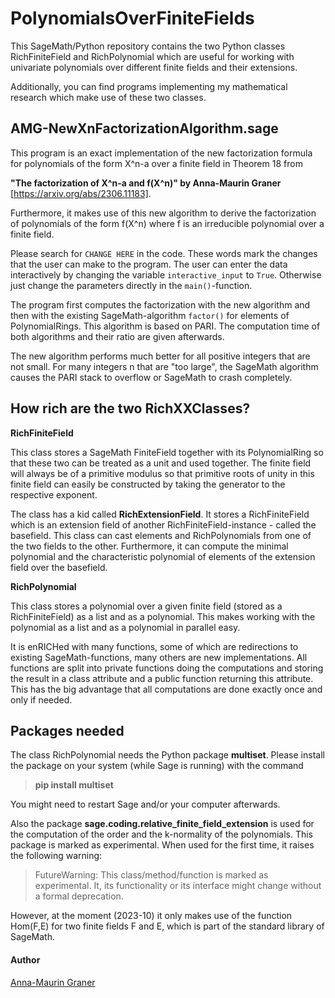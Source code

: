 # PolynomialsOverFiniteFields
This SageMath/Python repository contains the two Python classes RichFiniteField and RichPolynomial which are useful for working with univariate polynomials over different finite fields and their extensions.

Additionally, you can find programs implementing my mathematical research which make use of these two classes.

## AMG-NewXnFactorizationAlgorithm.sage

This program is an exact implementation of the new factorization formula for polynomials of the form X^n-a over a finite field in Theorem 18 from 

__"The factorization of X^n-a and f(X^n)" by Anna-Maurin Graner__ [https://arxiv.org/abs/2306.11183].

Furthermore, it makes use of this new algorithm to derive the factorization of polynomials of the form f(X^n) where  f is an irreducible polynomial over a finite field.

Please search for `CHANGE HERE` in the code. These words mark the changes that the user can make to the program. The user can enter the data interactively by changing the variable `interactive_input` to `True`. Otherwise just change the parameters directly in the `main()`-function. 

The program first computes the factorization with the new algorithm and then with the existing SageMath-algorithm `factor()` for elements of PolynomialRings. This algorithm is based on PARI. The computation time of both algorithms and their ratio are given afterwards. 

The new algorithm performs much better for all positive integers that are not small. For many integers n that are "too large", the SageMath algorithm causes the PARI stack to overflow or SageMath to crash completely. 


## How rich are the two RichXXClasses?
__RichFiniteField__ 

This class stores a SageMath FiniteField together with its PolynomialRing so that these two can be treated as a unit and used together. The finite field will always be of a primitive modulus so that primitive roots of unity in this finite field can easily be constructed by taking the generator to the respective exponent. 

The class has a kid called __RichExtensionField__. It stores a RichFiniteField which is an extension field of another RichFiniteField-instance - called the basefield. This class can cast elements and RichPolynomials from one of the two fields to the other. Furthermore, it can compute the minimal polynomial and the characteristic polynomial of elements of the extension field over the basefield. 

__RichPolynomial__ 

This class stores a polynomial over a given finite field (stored as a RichFiniteField) as a list and as a polynomial. This makes working with the polynomial as a list and as a polynomial in parallel easy.

It is enRICHed with many functions, some of which are redirections to existing SageMath-functions, many others are new implementations. 
All functions are split into private functions doing the computations and storing the result in a class attribute and a public function returning this attribute. This has the big advantage that all computations are done exactly once and only if needed. 

## Packages needed

The class RichPolynomial needs the Python package __multiset__. Please install the package on your system (while Sage is running) with the command 
>__pip install multiset__ 

You might need to restart Sage and/or your computer afterwards.

Also the package __sage.coding.relative_finite_field_extension__ is used for the computation of the order and the k-normality of the polynomials. This package is marked as experimental. When used for the first time, it raises the following warning:
> FutureWarning: This class/method/function is marked as experimental. It, its functionality or its interface might change without a formal deprecation.
 
However, at the moment (2023-10) it only makes use of the function Hom(F,E) for two finite fields F and E, which is part of the standard library of SageMath.


#### Author
[Anna-Maurin Graner](https://www.mathematik.uni-rostock.de/en/struktur/professuren-apl-prof/diskrete-mathematik/translate-to-english-anna-maurin-graner/)
